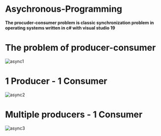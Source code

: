 # Asychronous-Programming
**The procuder-consumer problem is classic synchronization problem in operating systems written in c# with visual studio 19**


# The problem of producer-consumer
![async1](https://user-images.githubusercontent.com/62447651/167509322-8b4c7360-c6ea-48d0-a749-b89cbc9f1791.png)


# 1 Producer - 1 Consumer
![async2](https://user-images.githubusercontent.com/62447651/167508967-a073f7fa-4b7e-419b-b790-f71a56bfec68.png)

# Multiple producers - 1 Consumer
![async3](https://user-images.githubusercontent.com/62447651/167509003-5b75ed90-0840-4c65-a7ef-91b7836131de.png)
